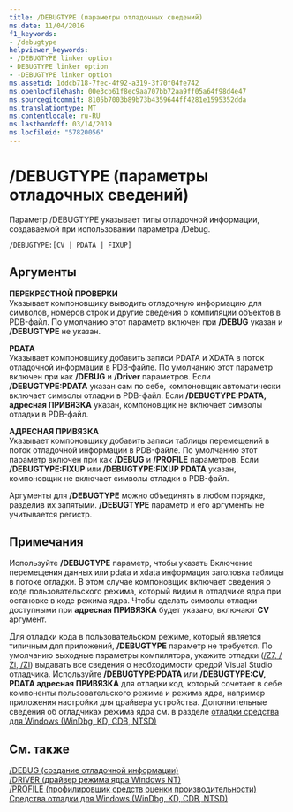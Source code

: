 ```yaml
---
title: /DEBUGTYPE (параметры отладочных сведений)
ms.date: 11/04/2016
f1_keywords:
- /debugtype
helpviewer_keywords:
- /DEBUGTYPE linker option
- DEBUGTYPE linker option
- -DEBUGTYPE linker option
ms.assetid: 1ddcb718-7fec-4f92-a319-3f70f04fe742
ms.openlocfilehash: 00e3cb61f8ec9aa707bb72aa9ff05a64f98d4e47
ms.sourcegitcommit: 8105b7003b89b73b4359644ff4281e1595352dda
ms.translationtype: MT
ms.contentlocale: ru-RU
ms.lasthandoff: 03/14/2019
ms.locfileid: "57820056"
---
```

# <a name="debugtype-debug-info-options"></a>/DEBUGTYPE (параметры отладочных сведений)

Параметр /DEBUGTYPE указывает типы отладочной информации, создаваемой при использовании параметра /Debug.

```
/DEBUGTYPE:[CV | PDATA | FIXUP]
```

## <a name="arguments"></a>Аргументы

**ПЕРЕКРЕСТНОЙ ПРОВЕРКИ**<br/>
Указывает компоновщику выводить отладочную информацию для символов, номеров строк и другие сведения о компиляции объектов в PDB-файл. По умолчанию этот параметр включен при **/DEBUG** указан и **/DEBUGTYPE** не указан.

**PDATA**<br/>
Указывает компоновщику добавить записи PDATA и XDATA в поток отладочной информации в PDB-файле. По умолчанию этот параметр включен при как **/DEBUG** и **/Driver** параметров. Если **/DEBUGTYPE:PDATA** указан сам по себе, компоновщик автоматически включает символы отладки в PDB-файл. Если **/DEBUGTYPE:PDATA, адресная ПРИВЯЗКА** указан, компоновщик не включает символы отладки в PDB-файл.

**АДРЕСНАЯ ПРИВЯЗКА**<br/>
Указывает компоновщику добавить записи таблицы перемещений в поток отладочной информации в PDB-файле. По умолчанию этот параметр включен при как **/DEBUG** и **/PROFILE** параметров. Если **/DEBUGTYPE:FIXUP** или **/DEBUGTYPE:FIXUP PDATA** указан, компоновщик не включает символы отладки в PDB-файл.

Аргументы для **/DEBUGTYPE** можно объединять в любом порядке, разделив их запятыми. **/DEBUGTYPE** параметр и его аргументы не учитывается регистр.

## <a name="remarks"></a>Примечания

Используйте **/DEBUGTYPE** параметр, чтобы указать Включение перемещения данных или pdata и xdata информация заголовка таблицы в потоке отладки. В этом случае компоновщик включает сведения о коде пользовательского режима, который видим в отладчике ядра при остановке в коде режима ядра. Чтобы сделать символы отладки доступными при **адресная ПРИВЯЗКА** будет указано, включают **CV** аргумент.

Для отладки кода в пользовательском режиме, который является типичным для приложений, **/DEBUGTYPE** параметр не требуется. По умолчанию выходные параметры компилятора, укажите отладки ([/Z7, / Zi, /ZI](z7-zi-zi-debug-information-format.md)) выдавать все сведения о необходимости средой Visual Studio отладчика. Используйте **/DEBUGTYPE:PDATA** или **/DEBUGTYPE:CV, PDATA адресная ПРИВЯЗКА** для отладки код, который сочетает в себе компоненты пользовательского режима и режима ядра, например приложения настройки для драйвера устройства. Дополнительные сведения об отладчиках режима ядра см. в разделе [отладки средства для Windows (WinDbg, KD, CDB, NTSD)](/windows-hardware/drivers/debugger/index)

## <a name="see-also"></a>См. также

[/DEBUG (создание отладочной информации)](debug-generate-debug-info.md)<br/>
[/DRIVER (драйвер режима ядра Windows NT)](driver-windows-nt-kernel-mode-driver.md)<br/>
[/PROFILE (профилировщик средств оценки производительности)](profile-performance-tools-profiler.md)<br/>
[Средства отладки для Windows (WinDbg, KD, CDB, NTSD)](/windows-hardware/drivers/debugger/index)

